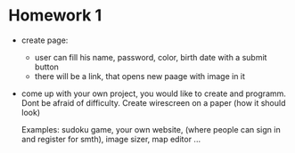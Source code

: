 # Homework 1

-   create page:

    -   user can fill his name, password, color, birth date with a submit button
    -   there will be a link, that opens new paage with image in it

-   come up with your own project, you would like to create and programm. Dont be afraid of difficulty. Create wirescreen on a paper (how it should look)

    Examples: sudoku game, your own website, (where people can sign in and register for smth), image sizer, map editor ...
